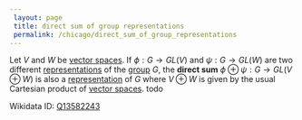 ```yaml
---
 layout: page
 title: direct sum of group representations
 permalink: /chicago/direct_sum_of_group_representations
---
```

Let $V$ and $W$ be [vector spaces](https://mathgloss.github.io/MathGloss/chicago/vector_space). If $\phi: G\to GL(V)$ and $\psi:G\to GL(W)$ are two different [representations](https://mathgloss.github.io/MathGloss/chicago/group_representation) of the [group](https://mathgloss.github.io/MathGloss/chicago/group) $G$, the **direct sum** $\phi \oplus \psi:G \to GL(V\oplus W)$ is also a [representation](https://mathgloss.github.io/MathGloss/chicago/#####################representation) of $G$ where $V\oplus W$ is given by the usual Cartesian product of [vector spaces](https://mathgloss.github.io/MathGloss/chicago/#############vector_spaces). todo 

Wikidata ID: [Q13582243](https://www.wikidata.org/wiki/Q13582243)